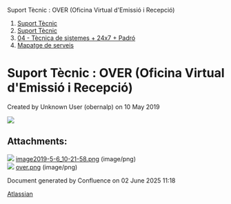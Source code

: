 Suport Tècnic : OVER (Oficina Virtual d'Emissió i Recepció)  

1.  [Suport Tècnic](index.md)
2.  [Suport Tècnic](13893782.md)
3.  [04 - Tècnica de sistemes + 24x7 + Padró](26313202.md)
4.  [Mapatge de serveis](Mapatge-de-serveis_26313214.md)

Suport Tècnic : OVER (Oficina Virtual d'Emissió i Recepció)
===========================================================

Created by Unknown User (obernalp) on 10 May 2019

![](attachments/26313459/26313899.png)

Attachments:
------------

![](images/icons/bullet_blue.gif) [image2019-5-6\_10-21-58.png](attachments/26313459/26313898.png) (image/png)  
![](images/icons/bullet_blue.gif) [over.png](attachments/26313459/26313899.png) (image/png)  

Document generated by Confluence on 02 June 2025 11:18

[Atlassian](http://www.atlassian.com/)